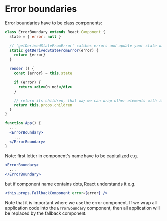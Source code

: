 # Error boundaries

Error boundaries have to be class components:

```jsx
class ErrorBoundary extends React.Component {
  state = { error: null }

  // 'getDerivedStateFromError' catches errors and update your state with the error
  static getDerivedStateFromError(error) {
    return {error}
  }

  render () {
    const {error} = this.state

    if (error) {
      return <div>Oh no!</div>
    }

    // return its children, that way we can wrap other elements with it
    return this.props.children
  }
}

function App() {
  ...
  <ErrorBoundary>
    ...
  </ErrorBoundary>
}
```

Note: first letter in component's name have to be capitalized e.g.

```jsx
<ErrorBoundary>
  ...
</ErrorBoundary>
```

but if component name contains dots, React understands it e.g.

```jsx
<this.props.FallbackComponent error={error} />
```

Note that it is important where we use the error component. If we wrap all application code into the `ErrorBoundary` component, then all application will be replaced by the fallback component.
